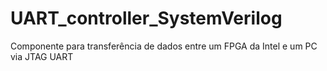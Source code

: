 # UART_controller_SystemVerilog
Componente para transferência de dados entre um FPGA  da Intel e um PC via JTAG UART
